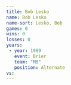 ```yaml
---
title: Bob Lesko
name: Bob Lesko
name-sort: Lesko, Bob
games: 0
wins: 0
losses: 0
years:
 - year: 1989
   event: Brier
   team: "MB"
   position: Alternate
vs:
---
```

